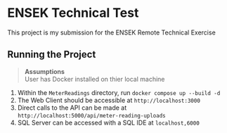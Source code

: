 ENSEK Technical Test
====================

This project is my submission for the ENSEK Remote Technical Exercise

Running the Project
-------------------

>**Assumptions**  
>User has Docker installed on thier local machine

1. Within the `MeterReadings` directory, run `docker compose up --build -d`
2. The Web Client should be accessible at `http://localhost:3000`
3. Direct calls to the API can be made at `http://localhost:5000/api/meter-reading-uploads`
4. SQL Server can be accessed with a SQL IDE at `localhost,6000`